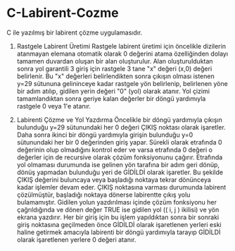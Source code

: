 # C-Labirent-Cozme
C ile yazılmış bir labirent çözme uygulamasıdır.

1) Rastgele Labirent Üretimi
Rastgele labirent üretimi için öncelikle dizilerin atanmayan elemana otomatik olarak 0 değerini atama özelliğinden dolayı tamamen duvardan oluşan bir alan oluşturulur. Alan oluşturulduktan sonra yol garantili 3 giriş için rastgele 3 tane "x" değeri  (x,0) değeri belirlenir. Bu "x" değerleri belirlendikten sonra çıkışın olması istenen y=29 sütununa gelininceye kadar rastgele yön belirlenip, belirlenen yöne bir adım atılıp, gidilen yerin değeri "0" (yol) olarak atanır. Yol çizimi tamamlandıktan sonra geriye kalan değerler bir döngü yardımıyla rastgele 0 veya 1'e atanır.

2) Labirenti Çözme ve Yol Yazdırma
	Öncelikle bir döngü yardımıyla çıkışın bulunduğu y=29 sütunundaki her 0 değeri ÇIKIŞ noktası olarak işaretler. Daha sonra ikinci bir döngü yardımıyla girişin bulunduğu y=0 sütunundaki her bir 0 değerinden giriş yapar. Sürekli olarak etrafında 0 değerinin olup olmadığını kontrol eder ve varsa etrafında 0 değeri o değerler için de recursive olarak çözüm fonksiyonunu çağırır. Etrafında yol olmaması durumunda ise gelinen yön tarafına bir adım geri dönüp, dönüş yapmadan bulunduğu yeri de GİDİLDİ olarak işaretler. Bu şekilde ÇIKIŞ değerini buluncaya veya başladığı noktaya tekrar dönünceya kadar işlemler devam eder. ÇIKIŞ noktasına varması durumunda labirent çözülmüştür, başladığı noktaya dönerse labirentte çıkış yolu bulamamıştır. Gidilen yolun yazdırılması içinde çözüm fonksiyonu her çağrıldığında ve dönen değer TRUE ise  gidilen yol (( i, j ) ikilisi) ve yön ekrana yazdırır.
	Her bir giriş için bu işlem yapıldıktan sonra bir sonraki giriş noktasına geçilmeden önce GİDİLDİ olarak işaretlenen yerleri eski haline getirmek amacıyla labirenti bir döngü yardımıyla tarayıp GİDİLDİ olarak işaretlenen yerlere 0 değeri atanır.
